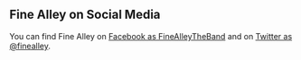 Fine Alley on Social Media
--------------------------

You can find Fine Alley on [Facebook as FineAlleyTheBand](https://www.facebook.com/FineAlleyTheBand) and on [Twitter as @finealley](https://twitter.com/finealley).
